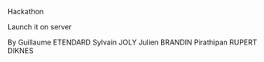 Hackathon

Launch it on server


By Guillaume ETENDARD
Sylvain JOLY
Julien BRANDIN
Pirathipan RUPERT DIKNES
